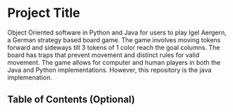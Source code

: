 # Project Title
Object Oriented software in Python and Java for users to play Igel Aergern, a German strategy based board game. The game involves moving tokens forward and sideways till 3 tokens of 1 color reach the goal columns. The board has traps that prevent movement and distinct rules for valid movement. The game allows for computer and human players in both the Java and Python implementations. However, this repository is the java implemenation.
## Table of Contents (Optional)
